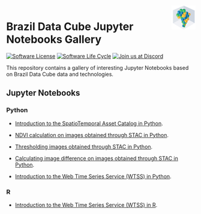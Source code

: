 <img src="./img/logo-bdc.png" align="right" width="64" />

# Brazil Data Cube Jupyter Notebooks Gallery


<!-- badges: start -->

[![Software License](https://img.shields.io/badge/license-MIT-green)](https://github.com/brazil-data-cube/jupyter-gallery/blob/master/LICENSE)
[![Software Life Cycle](https://img.shields.io/badge/lifecycle-maturing-blue.svg)](https://www.tidyverse.org/lifecycle/#maturing)
[![Join us at Discord](https://img.shields.io/discord/689541907621085198?logo=discord&logoColor=ffffff&color=7389D8)](https://discord.com/channels/689541907621085198#)

<!-- badges: end -->

This repository contains a gallery of interesting Jupyter Notebooks based on Brazil Data Cube data and technologies.


## Jupyter Notebooks

### Python

- [Introduction to the SpatioTemporal Asset Catalog in Python](https://github.com/brazil-data-cube/jupyter-gallery/blob/master/Python/stac/stac-introduction.ipynb).

- [NDVI calculation on images obtained through STAC in Python](https://github.com/brazil-data-cube/jupyter-gallery/blob/master/Python/stac/stac-ndvi-calculation.ipynb).

- [Thresholding images obtained through STAC in Python](https://github.com/brazil-data-cube/jupyter-gallery/blob/master/Python/stac/stac-image-threshold.ipynb).

- [Calculating image difference on images obtained through STAC in Python](https://github.com/brazil-data-cube/jupyter-gallery/blob/master/Python/stac/stac-image-difference.ipynb).

- [Introduction to the Web Time Series Service (WTSS) in Python](https://github.com/brazil-data-cube/jupyter-gallery/blob/master/Python/wtss/wtss-introduction.ipynb).

### R

- [Introduction to the Web Time Series Service (WTSS) in R](https://github.com/brazil-data-cube/jupyter-gallery/blob/master/R/wtss/wtss-introduction.ipynb).

